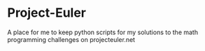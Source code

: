 # Project-Euler
A place for me to keep python scripts for my solutions to the math programming challenges on projecteuler.net
